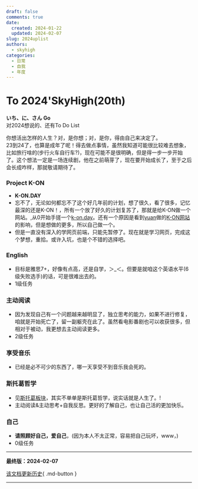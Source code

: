 ```yaml
---
draft: false
comments: true
date:
  created: 2024-01-22
  updated: 2024-02-07
slug: 2024uplist
authors:
  - skyhigh
categories:
  - 日常
  - 自我
  - 年度
---
```


# **To 2024'SkyHigh(20th)**

**いち、に、さん Go**  
对2024想说的、还有To Do List  

<!-- uptoc -->

你想活出怎样的人生？对，是你想；对，是你，得由自己来决定了。  
23到24了，也算是成年了呢！得去做点事情，虽然我知道可能很比较难去想象，比如旅行啥的(步行火车自行车?)，现在可能不是很明确，但是得一步一步开始了。这个想法一定是一场连续剧，他在之前萌芽了，现在要开始成长了，至于之后会长成咋样，那就敬请期待了。  


### Project K-ON

- **K-ON.DAY**
- 忘不了，无论如何都忘不了这个好几年前的计划，想了很久，看了很多，记忆最深的还是K-ON！，所有一个放了好久的计划复苏了，那就是给K-ON做一个网站。,从0开始手搓一个[k-on.day](https://k-on.day)。还有一个原因是看到[yuan](https://twitter.com/H1gh_and_Dry)做的[K-ON网站](https://konfan.net)的影响，但是想做的更多，所以自己做一个。
- 但是一直没有深入的学网页前端，只能先暂停了。现在就是学习网页，完成这个梦想，重拾。或许入坑，也是个不错的选择吧。

### English

- 目标是雅思7+，好像有点高，还是自学，＞_＜。但要是就咱这个英语水平(6级失败选手)的话，可是很难出去的。
- 1级任务

### 主动阅读

- 因为发现自己有一个问题越来越明显了，独立思考的能力，如果不进行修复，咱就是开始死亡了，留一副躯壳在此了。虽然看电影番剧也可以收获很多，但相对于被动，我更想去主动阅读更多。
- 2级任务

### 享受音乐

- 已经是必不可少的东西了，哪一天享受不到音乐我会死的。

### 斯托葛哲学

- 见[斯托葛板块](https://skyhigh.moe/see/stoic)，其实不单单是斯托葛哲学，说实话就是人生了。!
- 主动阅读&主动思考+自我反思。更好的了解自己，也让自己活的更加快乐。

### 自己

- **请照顾好自己，爱自己**，(因为本人不太正常，容易把自己玩坏，www，)
- 0级任务




---
**最终版：2024-02-07**  

[该文档更新历史](https://github.com/SkyHighR/SkyHighR.GitHub.io/commits/skymain/docs/blog/posts/annual/20th.md){ .md-button }  

---
